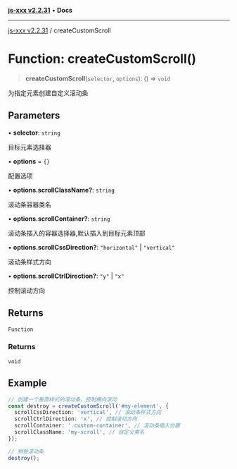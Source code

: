 [**js-xxx v2.2.31**](../README.md) • **Docs**

***

[js-xxx v2.2.31](../README.md) / createCustomScroll

# Function: createCustomScroll()

> **createCustomScroll**(`selector`, `options`): () => `void`

为指定元素创建自定义滚动条

## Parameters

• **selector**: `string`

目标元素选择器

• **options** = `{}`

配置选项

• **options.scrollClassName?**: `string`

滚动条容器类名

• **options.scrollContainer?**: `string`

滚动条插入的容器选择器,默认插入到目标元素顶部

• **options.scrollCssDirection?**: `"horizontal"` \| `"vertical"`

滚动条样式方向

• **options.scrollCtrlDirection?**: `"y"` \| `"x"`

控制滚动方向

## Returns

`Function`

### Returns

`void`

## Example

```ts
// 创建一个垂直样式的滚动条，控制横向滚动
const destroy = createCustomScroll('#my-element', {
  scrollCssDirection: 'vertical', // 滚动条样式方向
  scrollCtrlDirection: 'x', // 控制滚动方向
  scrollContainer: '.custom-container', // 滚动条插入位置
  scrollClassName: 'my-scroll', // 自定义类名
});

// 销毁滚动条
destroy();
```
